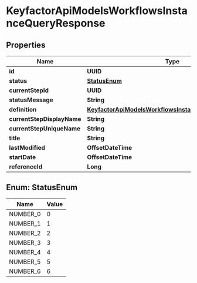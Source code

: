 

# KeyfactorApiModelsWorkflowsInstanceQueryResponse


## Properties

| Name | Type | Description | Notes |
|------------ | ------------- | ------------- | -------------|
|**id** | **UUID** |  |  [optional] |
|**status** | [**StatusEnum**](#StatusEnum) |  |  [optional] |
|**currentStepId** | **UUID** |  |  [optional] |
|**statusMessage** | **String** |  |  [optional] |
|**definition** | [**KeyfactorApiModelsWorkflowsInstanceDefinitionResponse**](KeyfactorApiModelsWorkflowsInstanceDefinitionResponse.md) |  |  [optional] |
|**currentStepDisplayName** | **String** |  |  [optional] |
|**currentStepUniqueName** | **String** |  |  [optional] |
|**title** | **String** |  |  [optional] |
|**lastModified** | **OffsetDateTime** |  |  [optional] |
|**startDate** | **OffsetDateTime** |  |  [optional] |
|**referenceId** | **Long** |  |  [optional] |



## Enum: StatusEnum

| Name | Value |
|---- | -----|
| NUMBER_0 | 0 |
| NUMBER_1 | 1 |
| NUMBER_2 | 2 |
| NUMBER_3 | 3 |
| NUMBER_4 | 4 |
| NUMBER_5 | 5 |
| NUMBER_6 | 6 |



